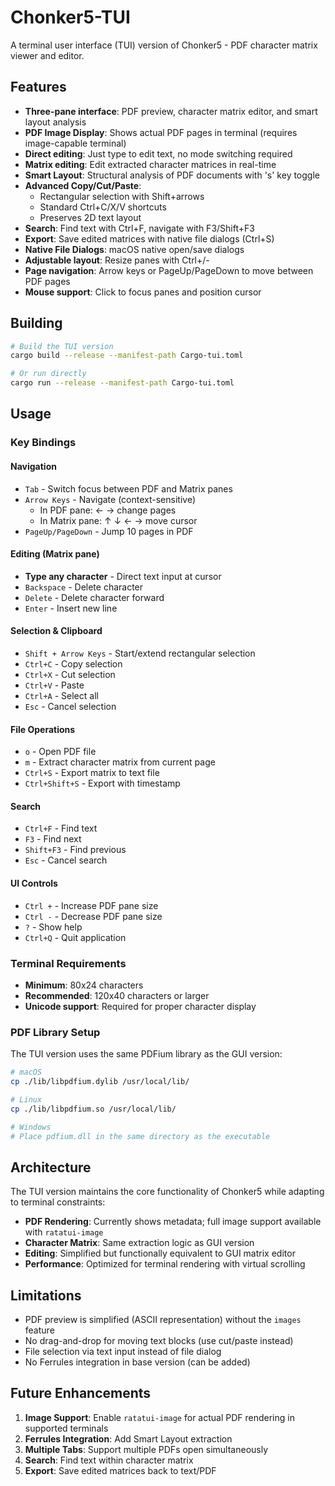 # Chonker5-TUI

A terminal user interface (TUI) version of Chonker5 - PDF character matrix viewer and editor.

## Features

- **Three-pane interface**: PDF preview, character matrix editor, and smart layout analysis
- **PDF Image Display**: Shows actual PDF pages in terminal (requires image-capable terminal)
- **Direct editing**: Just type to edit text, no mode switching required
- **Matrix editing**: Edit extracted character matrices in real-time
- **Smart Layout**: Structural analysis of PDF documents with 's' key toggle
- **Advanced Copy/Cut/Paste**: 
  - Rectangular selection with Shift+arrows
  - Standard Ctrl+C/X/V shortcuts
  - Preserves 2D text layout
- **Search**: Find text with Ctrl+F, navigate with F3/Shift+F3
- **Export**: Save edited matrices with native file dialogs (Ctrl+S)
- **Native File Dialogs**: macOS native open/save dialogs
- **Adjustable layout**: Resize panes with Ctrl+/- 
- **Page navigation**: Arrow keys or PageUp/PageDown to move between PDF pages
- **Mouse support**: Click to focus panes and position cursor

## Building

```bash
# Build the TUI version
cargo build --release --manifest-path Cargo-tui.toml

# Or run directly
cargo run --release --manifest-path Cargo-tui.toml
```

## Usage

### Key Bindings

#### Navigation
- `Tab` - Switch focus between PDF and Matrix panes
- `Arrow Keys` - Navigate (context-sensitive)
  - In PDF pane: ← → change pages
  - In Matrix pane: ↑ ↓ ← → move cursor
- `PageUp/PageDown` - Jump 10 pages in PDF

#### Editing (Matrix pane)
- **Type any character** - Direct text input at cursor
- `Backspace` - Delete character
- `Delete` - Delete character forward
- `Enter` - Insert new line

#### Selection & Clipboard
- `Shift + Arrow Keys` - Start/extend rectangular selection
- `Ctrl+C` - Copy selection
- `Ctrl+X` - Cut selection  
- `Ctrl+V` - Paste
- `Ctrl+A` - Select all
- `Esc` - Cancel selection

#### File Operations
- `o` - Open PDF file
- `m` - Extract character matrix from current page
- `Ctrl+S` - Export matrix to text file
- `Ctrl+Shift+S` - Export with timestamp

#### Search
- `Ctrl+F` - Find text
- `F3` - Find next
- `Shift+F3` - Find previous
- `Esc` - Cancel search

#### UI Controls
- `Ctrl +` - Increase PDF pane size
- `Ctrl -` - Decrease PDF pane size
- `?` - Show help
- `Ctrl+Q` - Quit application

### Terminal Requirements

- **Minimum**: 80x24 characters
- **Recommended**: 120x40 characters or larger
- **Unicode support**: Required for proper character display

### PDF Library Setup

The TUI version uses the same PDFium library as the GUI version:

```bash
# macOS
cp ./lib/libpdfium.dylib /usr/local/lib/

# Linux
cp ./lib/libpdfium.so /usr/local/lib/

# Windows
# Place pdfium.dll in the same directory as the executable
```

## Architecture

The TUI version maintains the core functionality of Chonker5 while adapting to terminal constraints:

- **PDF Rendering**: Currently shows metadata; full image support available with `ratatui-image`
- **Character Matrix**: Same extraction logic as GUI version
- **Editing**: Simplified but functionally equivalent to GUI matrix editor
- **Performance**: Optimized for terminal rendering with virtual scrolling

## Limitations

- PDF preview is simplified (ASCII representation) without the `images` feature
- No drag-and-drop for moving text blocks (use cut/paste instead)
- File selection via text input instead of file dialog
- No Ferrules integration in base version (can be added)

## Future Enhancements

1. **Image Support**: Enable `ratatui-image` for actual PDF rendering in supported terminals
2. **Ferrules Integration**: Add Smart Layout extraction 
3. **Multiple Tabs**: Support multiple PDFs open simultaneously
4. **Search**: Find text within character matrix
5. **Export**: Save edited matrices back to text/PDF